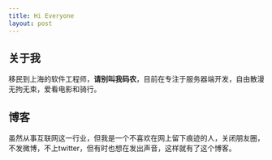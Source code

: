```yaml
---
title: Hi Everyone
layout: post
---
```


## 关于我

移民到上海的软件工程师，**请别叫我码农**，目前在专注于服务器端开发，自由散漫无拘无束，爱看电影和骑行。

## 博客

虽然从事互联网这一行业，但我是一个不喜欢在网上留下痕迹的人，关闭朋友圈，不发微博，不上twitter，但有时也想在发出声音，这样就有了这个博客。

